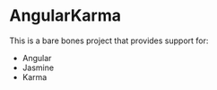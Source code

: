AngularKarma
============

This is a bare bones project that provides support for:

- Angular
- Jasmine
- Karma 


